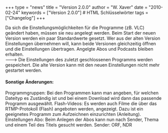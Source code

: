 +++
type = "news"
title = "Version 2.0.0"
author = "W. Xaver"
date = "2010-02-24"
keywords = ["Version 2.0.0"] # HTML Schlüsselwörter
tags = ["Changelog"]
+++

Da sich die Einstellungsmöglichkeiten für die Programme (zB. VLC) geändert haben, müssen sie neu angelegt werden. Beim Start der neuen Version werden ein paar Standardwerte gesetzt. Wer aus der alten Version Einstellungen übernehmen will, kann beide Versionen gleichzeitig öffnen und die Einstellungen übertragen. Angelgte Abos und Podcasts bleiben erhalten.<br />
---> Die Einstellungen des zuletzt geschlossenen Programms werden gespeichert. Die alte Version kann mit den neuen Einstellungen nicht mehr gestartet werden.
<!--more-->
#### Sonstige Änderungen:
Programmgruppen: Bei den Programmen kann man angeben, für welchen Dateityp es Zuständig ist und bei einem Download wird dann das passende Programm ausgewählt.
Flash-Videos: Es werden auch Filme die über das RTMP-Protokoll (Flash) angeboten werden, angezeigt. Dazu ist ein geeignetes Programm zum Aufzeichnen einzurichten (Anleitung).
Einstellungen Abo: Beim Anlegen der Abos kann nun nach Sender, Thema und einem Teil des Titels gesucht werden.
Sender: ORF, NDR
